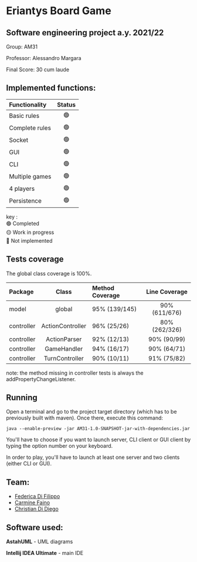 # Eriantys Board Game 
## Software engineering project a.y. 2021/22

Group: AM31

Professor: Alessandro Margara

Final Score: 30 cum laude

## Implemented functions: 

| Functionality |     Status     |
|:-----------------------|:--------------:|
| Basic rules |     🟢     |
| Complete rules |     🟢      |
| Socket | 🟢 |
| GUI | 🟢 |
| CLI |     🟢     |
| Multiple games | 🟢 |
| 4 players | 🟢 |
| Persistence | 🟢 |

key :   
🟢 Completed     
🟡 Work in progress  
🔴 Not implemented

## Tests coverage

The global class coverage is 100%.

| Package | Class | Method Coverage        | Line Coverage |
|:-----------------------|:--------------:|:-----------------------|:--------------:|
| model | global | 95% (139/145)          | 90% (611/676) |
| controller | ActionController | 96% (25/26)            | 80% (262/326) |
| controller | ActionParser | 92% (12/13)            | 90% (90/99)  |
| controller | GameHandler | 94% (16/17)            | 90% (64/71) |
| controller | TurnController | 90% (10/11)            | 91% (75/82)|

note: the method missing in controller tests is always the addPropertyChangeListener.

## Running

Open a terminal and go to the project target directory (which has to be previously built with maven). Once there, execute this command:

```
java --enable-preview -jar AM31-1.0-SNAPSHOT-jar-with-dependencies.jar
```
You'll have to choose if you want to launch server, CLI client or GUI client by typing the option number on your keyboard.

In order to play, you'll have to launch at least one server and two clients (either CLI or GUI).

## Team:
* [Federica Di Filippo](https://github.com/FedericaDiFilippo)
* [Carmine Faino](https://github.com/CarmineFaino)
* [Christian Di Diego](https://github.com/ChristianDiDiego)

## Software used:

**AstahUML** - UML diagrams

**Intellij IDEA Ultimate** - main IDE 
